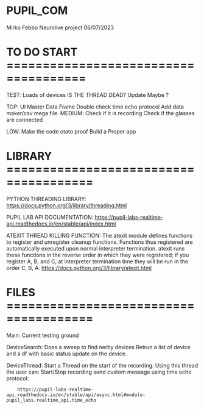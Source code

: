 # PUPIL_COM
Mirko Febbo 
Neurolive project 
06/07/2023

# TO DO START =====================================
TEST:
    Loads of devices 
    IS THE THREAD DEAD? Update Maybe ?

TOP:
    UI
    Master Data Frame 
    Double check time echo protocol 
    Add data maker/csv mega file.
MEDIUM:
    Check if it is recording 
    Check if the glasses are connected 

LOW:
    Make the code otato proof
    Build a Proper app 

# LIBRARY ======================================
PYTHON THREADING LIBRARY:
    https://docs.python.org/3/library/threading.html


PUPIL LAB API DOCUMENTATION:
    https://pupil-labs-realtime-api.readthedocs.io/en/stable/api/index.html

ATEXIT THREAD KILLING FUNCTION:
    The atexit module defines functions to register and unregister cleanup functions. Functions thus registered are automatically executed upon normal interpreter termination. atexit runs these functions in the reverse order in which they were registered; if you register A, B, and C, at interpreter termination time they will be run in the order C, B, A.
    https://docs.python.org/3/library/atexit.html

# FILES ======================================

Main:
    Current testing ground

DeviceSearch: 
    Does a sweep to find nerby devices
    Retrun a list of device and a df with basic status update on the device.

DeviceThread:
    Start a Thread on the start of the recording.
    Using this thread the user can:
        Start/Stop recording 
        send custom message using time echo protocol:
        
        https://pupil-labs-realtime-api.readthedocs.io/en/stable/api/async.html#module-pupil_labs.realtime_api.time_echo

